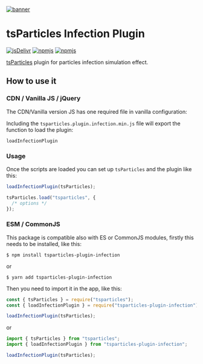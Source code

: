 [![banner](https://particles.js.org/images/banner3.png)](https://particles.js.org)

# tsParticles Infection Plugin

[![jsDelivr](https://data.jsdelivr.com/v1/package/npm/tsparticles-plugin-infection/badge)](https://www.jsdelivr.com/package/npm/tsparticles-plugin-infection)
[![npmjs](https://badge.fury.io/js/tsparticles-plugin-infection.svg)](https://www.npmjs.com/package/tsparticles-plugin-infection)
[![npmjs](https://img.shields.io/npm/dt/tsparticles-plugin-infection)](https://www.npmjs.com/package/tsparticles-plugin-infection)

[tsParticles](https://github.com/matteobruni/tsparticles) plugin for particles infection simulation effect.

## How to use it

### CDN / Vanilla JS / jQuery

The CDN/Vanilla version JS has one required file in vanilla configuration:

Including the `tsparticles.plugin.infection.min.js` file will export the function to load the plugin:

```text
loadInfectionPlugin
```

### Usage

Once the scripts are loaded you can set up `tsParticles` and the plugin like this:

```javascript
loadInfectionPlugin(tsParticles);

tsParticles.load("tsparticles", {
  /* options */
});
```

### ESM / CommonJS

This package is compatible also with ES or CommonJS modules, firstly this needs to be installed, like this:

```shell
$ npm install tsparticles-plugin-infection
```

or

```shell
$ yarn add tsparticles-plugin-infection
```

Then you need to import it in the app, like this:

```javascript
const { tsParticles } = require("tsparticles");
const { loadInfectionPlugin } = require("tsparticles-plugin-infection");

loadInfectionPlugin(tsParticles);
```

or

```javascript
import { tsParticles } from "tsparticles";
import { loadInfectionPlugin } from "tsparticles-plugin-infection";

loadInfectionPlugin(tsParticles);
```
